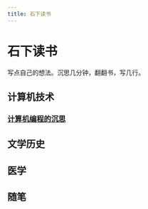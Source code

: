 ```yaml
---
title: 石下读书
---
```


# 石下读书

写点自己的想法。沉思几分钟，翻翻书，写几行。

## 计算机技术

### [计算机编程的沉思](./computer_programs/meditation_of_computer_programs.md)

## 文学历史

## 医学

## 随笔
